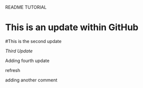 README TUTORIAL

# This is an update within GitHub

#This is the second update

*Third Update*

Adding fourth update

refresh

adding another comment